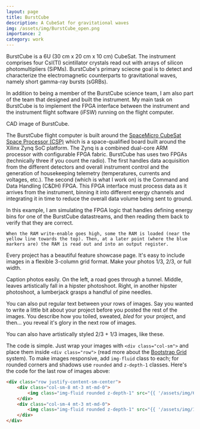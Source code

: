 ```yaml
---
layout: page
title: BurstCube
description: A CubeSat for gravitational waves
img: /assets/img/BurstCube_open.png
importance: 2
category: work
---
```



BurstCube is a 6U (30 cm x 20 cm x 10 cm) CubeSat. The instrument comprises four CsI(Tl) scintillator crystals read out with arrays of silicon photomultipliers (SiPMs). 
BurstCube's primary sciecne goal is to detect and characterize the electromagnetic counterparts to gravitational waves, namely short gamma-ray bursts (sGRBs).     

In addition to being a member of the BurstCube science team, I am also part of the team that designed and built the instrument. 
My main task on BurstCube is to implement the FPGA interface between the instrument and the instrument flight software (iFSW) running on the flight computer.     

<div class="row">
    <div class="col-sm-4 mt-3 mt-md-0">
    </div>
    <div class="col-sm-4 mt-3 mt-md-0">
        <img class="img-fluid rounded z-depth-1" src="{{ '/assets/img/BurstCube_open.png' | relative_url }}" alt="" title="BurstCube CAD Image"/>
    </div>
    <div class="col-sm-4 mt-3 mt-md-0">
    </div>
</div>
<div class="caption">
    CAD image of BurstCube. 
</div>


The BurstCube flight computer is built around the <a href="https://www.spacemicro.com/products/">SpaceMicro CubeSat Space Processor (CSP)</a> which is a space-qualified board built around the Xilinx Zynq SoC platform. 
The Zynq is a combined dual-core ARM processor with configurable FPGA fabric. 
BurstCube has uses two FPGAs (technically three if you count the radio).
The first handles data acquisition from the different detectors and overall instrument control and the generation of housekeeping telemetry (temperatures, currents and voltages, etc.).
The second (which is what I work on) is the Command and Data Handling (C&DH) FPGA. 
This FPGA interface must process data as it arrives from the instrument, binning it into different energy channels and integrating it in time to reduce the overall data volume being sent to ground. 

<div class="row justify-content-sm-center">
    <div class="col-sm mt-3 mt-md-0">
        <img class="img-fluid rounded z-depth-1" src="{{ '/assets/img/vhdl_sims.PNG' | relative_url }}" alt="" title="VHDL simulations"/>
    </div>
</div>
<div class="caption">
    In this example, I am simulating the FPGA logic that handles defining energy bins for one of the BurstCube datastreams, and then reading them back to verify that they are correct. 

    When the RAM write-enable goes high, some the RAM is loaded (near the yellow line towards the top). Then, at a later point (where the blue markers are) the RAM is read out and into an output register. 
</div>
 



Every project has a beautiful feature showcase page.
It's easy to include images in a flexible 3-column grid format.
Make your photos 1/3, 2/3, or full width.

<div class="row">
    <div class="col-sm mt-3 mt-md-0">
        <img class="img-fluid rounded z-depth-1" src="{{ '/assets/img/BurstCube_open.png' | relative_url }}" alt="" title="example image"/>
    </div>
    <div class="col-sm mt-3 mt-md-0">
        <img class="img-fluid rounded z-depth-1" src="{{ '/assets/img/3.jpg' | relative_url }}" alt="" title="example image"/>
    </div>
    <div class="col-sm mt-3 mt-md-0">
        <img class="img-fluid rounded z-depth-1" src="{{ '/assets/img/5.jpg' | relative_url }}" alt="" title="example image"/>
    </div>
</div>
<div class="caption">
    Caption photos easily. On the left, a road goes through a tunnel. Middle, leaves artistically fall in a hipster photoshoot. Right, in another hipster photoshoot, a lumberjack grasps a handful of pine needles.
</div>

You can also put regular text between your rows of images.
Say you wanted to write a little bit about your project before you posted the rest of the images.
You describe how you toiled, sweated, *bled* for your project, and then... you reveal it's glory in the next row of images.


<div class="row justify-content-sm-center">
    <div class="col-sm-8 mt-3 mt-md-0">
        <img class="img-fluid rounded z-depth-1" src="{{ '/assets/img/6.jpg' | relative_url }}" alt="" title="example image"/>
    </div>
    <div class="col-sm-4 mt-3 mt-md-0">
        <img class="img-fluid rounded z-depth-1" src="{{ '/assets/img/11.jpg' | relative_url }}" alt="" title="example image"/>
    </div>
</div>
<div class="caption">
    You can also have artistically styled 2/3 + 1/3 images, like these.
</div>


The code is simple.
Just wrap your images with `<div class="col-sm">` and place them inside `<div class="row">` (read more about the <a href="https://getbootstrap.com/docs/4.4/layout/grid/">Bootstrap Grid</a> system).
To make images responsive, add `img-fluid` class to each; for rounded corners and shadows use `rounded` and `z-depth-1` classes.
Here's the code for the last row of images above:

```html
<div class="row justify-content-sm-center">
    <div class="col-sm-8 mt-3 mt-md-0">
        <img class="img-fluid rounded z-depth-1" src="{{ '/assets/img/6.jpg' | relative_url }}" alt="" title="example image"/>
    </div>
    <div class="col-sm-4 mt-3 mt-md-0">
        <img class="img-fluid rounded z-depth-1" src="{{ '/assets/img/11.jpg' | relative_url }}" alt="" title="example image"/>
    </div>
</div>
```
